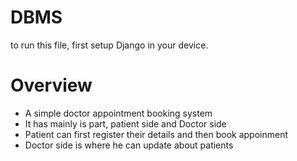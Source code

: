 # DBMS
to run this file, first setup Django in your device.

# Overview
- A simple doctor appointment booking system
- It has mainly is part, patient side and Doctor side
- Patient can first register their details and then book appoinment
- Doctor side is where he can update about patients

